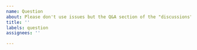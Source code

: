 ```yaml
---
name: Question
about: Please don't use issues but the Q&A section of the "discussions" space
title: ''
labels: question
assignees: ''

---
```



